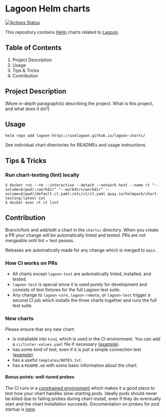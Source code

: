# Lagoon Helm charts

[![Actions Status](https://github.com/uselagoon/lagoon-charts/workflows/Release%20Charts/badge.svg)](https://github.com/uselagoon/lagoon-charts/actions)

This repository contains [Helm](https://helm.sh/) charts related to [Lagoon](https://github.com/amazeeio/lagoon/).

## Table of Contents
1. Project Description
2. Usage
3. Tips & Tricks
4. Contribution

## Project Description
[More in-depth paragraph(s) describing the project. What is this project, and what does it do?]

## Usage

`helm repo add lagoon https://uselagoon.github.io/lagoon-charts/`

See individual chart directories for READMEs and usage instructions.


## Tips & Tricks

### Run chart-testing (lint) locally

```
$ docker run --rm --interactive --detach --network host --name ct "--volume=$(pwd):/workdir" "--workdir=/workdir" --volume=$(pwd)/default.ct.yaml:/etc/ct/ct.yaml quay.io/helmpack/chart-testing:latest cat
$ docker exec ct ct lint
```

## Contribution

Branch/fork and add/edit a chart in the `charts/` directory.
When you create a PR your change will be automatically linted and tested.
PRs are not mergeable until lint + test passes.

Releases are automatically made for any change which is merged to `main`.

### How CI works on PRs

* All charts except `lagoon-test` are automatically linted, installed, and tested.
* `lagoon-test` is special since it is used purely for development and consists of test fixtures for the full Lagoon test suite.
* Any change to `lagoon-core`, `lagoon-remote`, or `lagoon-test` trigger a second CI job which installs the three charts together and runs the full test suite.

### New charts

Please ensure that any new chart:

* is installable into `kind`, which is used in the CI environment.
  You can add a `ci/linter-values.yaml` file if necessary ([example](https://github.com/uselagoon/lagoon-charts/blob/master/charts/lagoon-logging/ci/linter-values.yaml)).
* has some kind of test, even if it is just a simple connection test ([example](https://github.com/uselagoon/lagoon-charts/blob/master/charts/lagoon-logging/templates/tests/test-connection.yaml)).
* has a useful `templates/NOTES.txt`.
* has a `README.md` with some basic information about the chart.

#### Bonus points: well-tuned probes

The CI runs in a [constrained environment](https://docs.github.com/en/actions/reference/virtual-environments-for-github-hosted-runners#supported-runners-and-hardware-resources) which makes it a good place to test how your chart handles slow-starting pods.
Ideally pods should never be killed due to failing probes during chart-install, even if they do eventually start and the chart installation succeeds.
Documentation on probes for pod startup is [here](https://kubernetes.io/docs/concepts/workloads/pods/pod-lifecycle/#container-probes).
